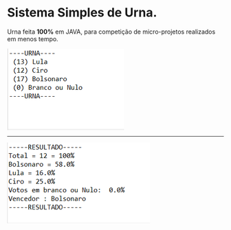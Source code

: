 <h1>Sistema Simples de Urna.</h1>

<p>Urna feita <b>100%</b> em JAVA, para competição de micro-projetos realizados em menos tempo.</p>

<img align="center" src="https://github.com/Arthurzra/Repos.-Imagens/blob/a16cbe635d96fb830150ee631daf9076c5377a0b/urna.png"></img>

<hr>

<img align="center" src="https://github.com/Arthurzra/Repos.-Imagens/blob/a16cbe635d96fb830150ee631daf9076c5377a0b/urna2.png"> </img>
